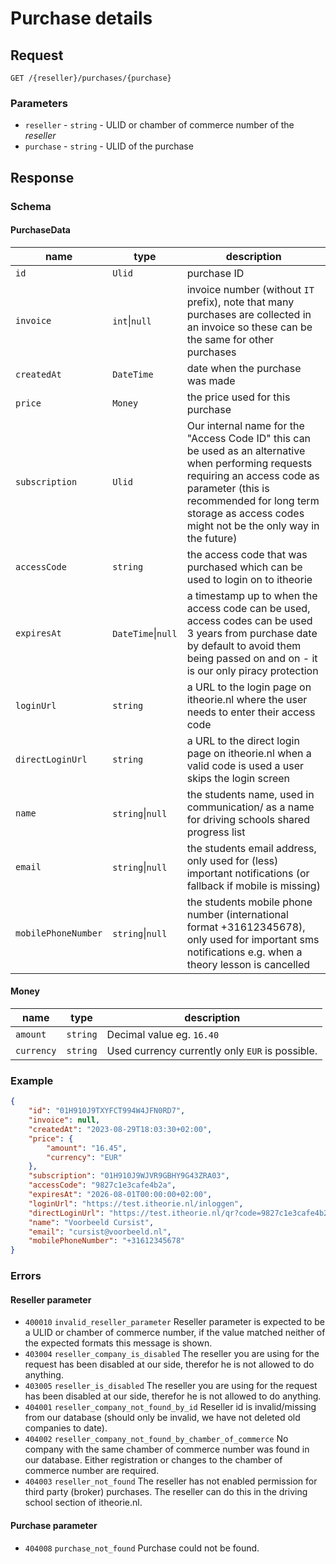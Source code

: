 # Purchase details

## Request
```http
GET /{reseller}/purchases/{purchase}
```

### Parameters
* `reseller` - `string` - ULID or chamber of commerce number of the <dfn>reseller</dfn>
* `purchase` - `string` - ULID of the purchase

## Response

### Schema
#### PurchaseData
| name                | type               | description                                                                                                                                                                                                                                      |
|---------------------|--------------------|--------------------------------------------------------------------------------------------------------------------------------------------------------------------------------------------------------------------------------------------------|
| `id`                | `Ulid`             | purchase ID                                                                                                                                                                                                                                      |
| `invoice`           | `int`\|`null`      | invoice number (without `IT` prefix), note that many purchases are collected in an invoice so these can be the same for other purchases                                                                                                          |
| `createdAt`         | `DateTime`         | date when the purchase was made                                                                                                                                                                                                                  |
| `price`             | `Money`            | the price used for this purchase                                                                                                                                                                                                                 |
| `subscription`      | `Ulid`             | Our internal name for the "Access Code ID" this can be used as an alternative when performing requests requiring an access code as parameter (this is recommended for long term storage as access codes might not be the only way in the future) |
| `accessCode`        | `string`           | the access code that was purchased which can be used to login on to itheorie                                                                                                                                                                     |
| `expiresAt`         | `DateTime`\|`null` | a timestamp up to when the access code can be used, access codes can be used 3 years from purchase date by default to avoid them being passed on and on - it is our only piracy protection                                                       |
| `loginUrl`          | `string`           | a URL to the login page on itheorie.nl where the user needs to enter their access code                                                                                                                                                           |
| `directLoginUrl`    | `string`           | a URL to the direct login page on itheorie.nl when a valid code is used a user skips the login screen                                                                                                                                            |
| `name`              | `string`\|`null`   | the students name, used in communication/ as a name for driving schools shared progress list                                                                                                                                                     |
| `email`             | `string`\|`null`   | the students email address, only used for (less) important notifications (or fallback if mobile is missing)                                                                                                                                      |
| `mobilePhoneNumber` | `string`\|`null`   | the students mobile phone number (international format +31612345678), only used for important sms notifications e.g. when a theory lesson is cancelled                                                                                           |

#### Money
| name       | type     | description                                     |
|------------|----------|-------------------------------------------------|
| `amount`   | `string` | Decimal value eg. `16.40`                       |
| `currency` | `string` | Used currency currently only `EUR` is possible. |

### Example
```json
{
    "id": "01H910J9TXYFCT994W4JFN0RD7",
    "invoice": null,
    "createdAt": "2023-08-29T18:03:30+02:00",
    "price": {
        "amount": "16.45",
        "currency": "EUR"
    },
    "subscription": "01H910J9WJVR9GBHY9G43ZRA03",
    "accessCode": "9827c1e3cafe4b2a",
    "expiresAt": "2026-08-01T00:00:00+02:00",
    "loginUrl": "https://test.itheorie.nl/inloggen",
    "directLoginUrl": "https://test.itheorie.nl/qr?code=9827c1e3cafe4b2a",
    "name": "Voorbeeld Cursist",
    "email": "cursist@voorbeeld.nl",
    "mobilePhoneNumber": "+31612345678"
}
```

### Errors

#### Reseller parameter
* `400010` `invalid_reseller_parameter` Reseller parameter is expected to be a ULID or chamber of commerce number, if the value matched neither of the expected formats this message is shown.
* `403004` `reseller_company_is_disabled` The reseller you are using for the request has been disabled at our side, therefor he is not allowed to do anything.
* `403005` `reseller_is_disabled` The reseller you are using for the request has been disabled at our side, therefor he is not allowed to do anything.
* `404001` `reseller_company_not_found_by_id` Reseller id is invalid/missing from our database (should only be invalid, we have not deleted old companies to date).
* `404002` `reseller_company_not_found_by_chamber_of_commerce` No company with the same chamber of commerce number was found in our database. Either registration or changes to the chamber of commerce number are required.
* `404003` `reseller_not_found` The reseller has not enabled permission for third party (broker) purchases. The reseller can do this in the driving school section of itheorie.nl.

#### Purchase parameter
* `404008` `purchase_not_found` Purchase could not be found.
